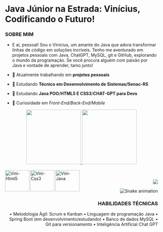 # Java Júnior na Estrada: Vinícius, Codificando o Futuro!

### SOBRE MIM
- E aí, pessoal! Sou o Vinícius, um amante do Java que adora transformar linhas de código em soluções incríveis. Tenho me aventurado em projetos pessoais com Java, ChatGPT, MySQL, git e GitHub, explorando o mundo da programação. Se você procura alguém com paixão por Java e vontade de aprender, tamo junto!

- 🔭 Atualmente trabalhando em **projetos pessoais**
- 🌱 Estudando **Técnico em Desenvolvimento de Sistemas/Senac-RS**
- 👯 Estudando **Java POO**/**HTML5 E CSS3**/**CHAT-GPT para Devs**
- 🤔 Curiosidade em *Front-End/Back-End/Mobile*

<div align="center">
  <a href="https://github.com/vinistringue">
  <img height="180em" src="https://github-readme-stats.vercel.app/api?username=vinistringue&show_icons=true&theme=dracula&include_all_commits=true&count_private="false"/>
  <img height="180em" src="https://github-readme-stats.vercel.app/api/top-langs/?username=vinistringue&layout=compact&langs_count=7&theme=dracula"/>

</div>
<div style="display: inline_block"><br>
   <img align="left" alt="Vini-Html5" height="70" width="80" src="https://cdn.jsdelivr.net/gh/devicons/devicon/icons/html5/html5-original-wordmark.svg" />
   <img align="left" alt="Vini-Css3" height="70" width="80"  src="https://cdn.jsdelivr.net/gh/devicons/devicon/icons/css3/css3-original-wordmark.svg" />
   <img align="left" alt="Vini-Java" height="70" width="80"  src="https://cdn.jsdelivr.net/gh/devicons/devicon/icons/java/java-plain-wordmark.svg" />
   
</div>
  
    
   ##
    
    
 <div align="right">
   <a href="https://www.linkedin.com/in/vinicius-stringue-de-paula-810033150" target="_blank"><img src="https://img.shields.io/badge/-LinkedIn-%230077B5?style=for-the-badge&logo=linkedin&logoColor=white" target="_blank"></a> 
 
 
![Snake animation](https://github.com/vinistringue/vinistringue/blob/output/github-contribution-grid-snake.svg)



### HABILIDADES TÉCNICAS
• Metodologia Ágil: Scrum e Kanban
• Linguagem de programação Java
• Spring Boot (em desenvolvimento/estudando)
• Banco de dados MySQL
• Git para versionamento
• Inteligência Artificial Chat GPT

